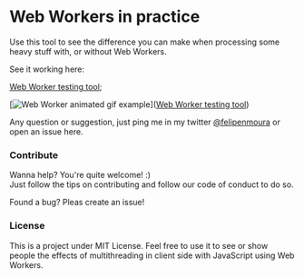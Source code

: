 # Web Workers in practice

Use this tool to see the difference you can make when processing some heavy stuff with, or without Web Workers.

See it working here:

[Web Worker testing tool](http://felipenmoura.com/demo-web-worker/);

[![Web Worker animated gif example](https://github.com/felipenmoura/demo-web-worker/blob/master/web-worker-animated-gif-example.gif)]([Web Worker testing tool](http://felipenmoura.com/demo-web-worker/))

Any question or suggestion, just ping me in my twitter [@felipenmoura](https://twitter.com/felipenmoura) or open an issue here.  

### Contribute

Wanna help? You're quite welcome! :)  
Just follow the tips on contributing and follow our code of conduct to do so.

Found a bug? Pleas create an issue!

### License

This is a project under MIT License.
Feel free to use it to see or show people the effects of multithreading in client side with JavaScript using Web Workers.
